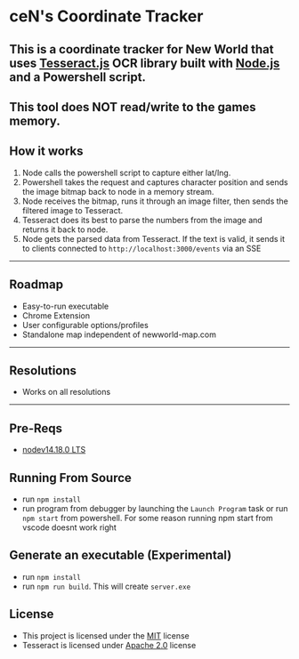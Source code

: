 # ceN's Coordinate Tracker

## This is a coordinate tracker for New World that uses [Tesseract.js](https://tesseract.projectnaptha.com/) OCR library built with [Node.js](https://nodejs.org) and a Powershell script.

## **This tool does NOT read/write to the games memory.**

## How it works

1. Node calls the powershell script to capture either lat/lng.
2. Powershell takes the request and captures character position and sends the image bitmap back to node in a memory stream.
3. Node receives the bitmap, runs it through an image filter, then sends the filtered image to Tesseract.
4. Tesseract does its best to parse the numbers from the image and returns it back to node.
5. Node gets the parsed data from Tesseract. If the text is valid, it sends it to clients connected to `http://localhost:3000/events` via an SSE

---
## Roadmap
- Easy-to-run executable
- Chrome Extension
- User configurable options/profiles
- Standalone map independent of newworld-map.com
---

## Resolutions

- Works on all resolutions

---

## Pre-Reqs

-   [nodev14.18.0 LTS](https://nodejs.org/dist/v14.18.0/node-v14.18.0-x64.msi)

## Running From Source

-   run `npm install`
-   run program from debugger by launching the `Launch Program` task or run `npm start` from powershell. For some reason running npm start from vscode doesnt work right

## Generate an executable (Experimental)

-   run `npm install`
-   run `npm run build`. This will create `server.exe`

## License

-   This project is licensed under the [MIT](./LICENSE.txt) license
-   Tesseract is licensed under [Apache 2.0](https://www.apache.org/licenses/LICENSE-2.0) license
